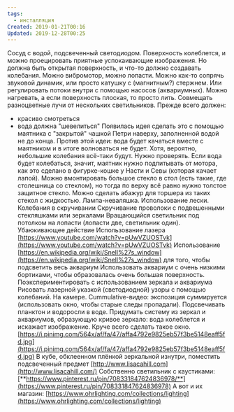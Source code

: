 ```yaml
---
tags:
  - инсталляция
Created: 2019-01-21T00:16
Updated: 2019-12-28T00:25
---
```

Сосуд с водой, подсвеченный светодиодом. Поверхность колеблется, и можно проецировать приятные успокаивающие изображения.
Но должна быть открытая поверхность, и что-то должно создавать колебания. Можно вибромотор, можно лопасти. Можно как-то сопрячь звуковой динамик, или просто катушку с (магнитным?) стержнем. Или регулировать потоки внутри с помощью насосов (аквариумных). Можно нагревать, а если поверхность плоская, то просто лить.
Совмещать разноцветные лучи от нескольких светильников.
Прежде всего должен:
- красиво смотреться
- вода должна "шевелиться"
Появилась идея сделать это с помощью маятника с "закрытой" чашкой Петри наверху, заполненной водой не до конца. Против этой идеи: вода будет качаться вместе с маятником и в итоге волноваться не будет. Хотя, вероятно, небольшие колебания всё-таки будут. Нужно проверять. Если вода будет колебаться, значит, маятник нужно подпитывать от мотора, как это сделано в фигурке-кошке у Насти и Севы (которая качает лапой).
Можно вмонтировать большое стекло в стол (есть такие, где столешница со стеклом), но тогда по верху всё равно нужно толстое защитное стекло.
Можно сделать абажур для торшера из таких стекол с жидкостью.
Лампа-неваляшка.
Использование лески.
Колебания в скручивании
Скручивание проволоки с подвешенными стекляшками или зеркалами
Вращающийся светильник под потолком на лопасти (лопасти две, светильник один). Убаюкивающее действие
Использование лазера [https://www.youtube.com/watch?v=pUwVZUOSTvk](https://www.youtube.com/watch?v=pUwVZUOSTvk)
Использование [https://en.wikipedia.org/wiki/Snell%27s_window](https://en.wikipedia.org/wiki/Snell%27s_window) для того, чтобы подсветить весь аквариум
Использовать аквариум с очень низкими бортиками, чтобы образовалась очень большая поверхность. Поэкспериментировать с использованием зеркала и аквариума
Рисовать лазерной указкой (светодиодной) узоры с помощью колебаний. На камере. Cummulative-видео: экспозиция суммируется (использовать окно, чтобы старые следы пропадали).
Подсвечивать планктон и водоросли в воде.
Придумать систему из зеркал и аквариумов, образующую кривое зеркало: вода колеблется и искажает изображение. Круче всего сделать такое окно.
[https://i.pinimg.com/564x/af/fa/47/affa4792e9825eb57f3be5148eaff5fd.jpg](https://i.pinimg.com/564x/af/fa/47/affa4792e9825eb57f3be5148eaff5fd.jpg)
В кубе, обклеенном плёнкой зеркальной изнутри, поместить подсвеченный предмет
[http://www.lisacahill.com](http://www.lisacahill.com/)
Собственно светильник с каустиками: [**https://www.pinterest.ru/pin/708331847624836978/**](https://www.pinterest.ru/pin/708331847624836978)
А вот и их магазин: [https://www.ohrlighting.com/collections/lighting](https://www.ohrlighting.com/collections/lighting)